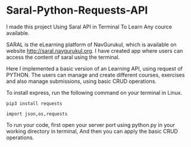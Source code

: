 # Saral-Python-Requests-API
I made this project Using Saral API in Terminal To Learn Any cource available.

SARAL is the eLearning platform of NavGurukul, which is available on website http://saral.navgurukul.org. I have created app where users can access the content of saral using the terminal.

Here I implemented a basic version of an Learning API, using request of PYTHON. The users can manage and create different courses, exercises and also manage submissions, using basic CRUD operations.

To install express, run the following command on your terminal in Linux.

    pip3 install requests

    import json,os,requests

To run your code, first open your server port using python.py in your working directory in terminal, And then you can apply the basic CRUD operations.
